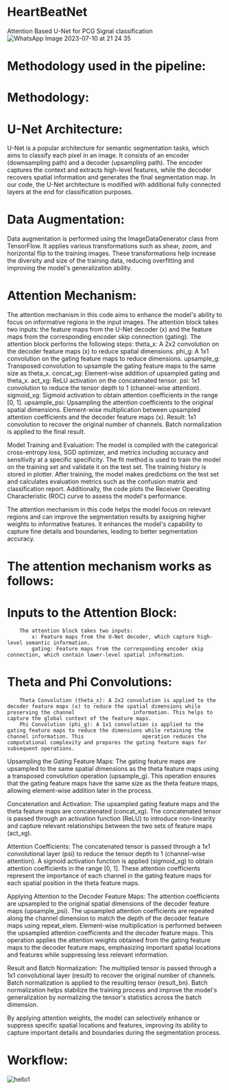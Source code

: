 # HeartBeatNet
Attention Based U-Net for PCG Signal classification <br>
![WhatsApp Image 2023-07-10 at 21 24 35](https://github.com/anantmehta33/HeartBeatNet/assets/87894541/ac31d1df-33a3-4c68-9119-d9383f93510d) <br>
# Methodology used in the pipeline: <br>
# Methodology: <br>

# U-Net Architecture: <br>
U-Net is a popular architecture for semantic segmentation tasks, which aims to classify each pixel in an image. It consists of an encoder (downsampling path) and a decoder (upsampling path). The encoder captures the context and extracts high-level features, while the decoder recovers spatial information and generates the final segmentation map.
In our code, the U-Net architecture is modified with additional fully connected layers at the end for classification purposes.

# Data Augmentation: <br>
Data augmentation is performed using the ImageDataGenerator class from TensorFlow. It applies various transformations such as shear, zoom, and horizontal flip to the training images. These transformations help increase the diversity and size of the training data, reducing overfitting and improving the model's generalization ability.

# Attention Mechanism: <br>
The attention mechanism in this code aims to enhance the model's ability to focus on informative regions in the input images.
The attention block takes two inputs: the feature maps from the U-Net decoder (x) and the feature maps from the corresponding encoder skip connection (gating).
The attention block performs the following steps:
            theta_x: A 2x2 convolution on the decoder feature maps (x) to reduce spatial dimensions.
            phi_g: A 1x1 convolution on the gating feature maps to reduce dimensions.
            upsample_g: Transposed convolution to upsample the gating feature maps to the same size as theta_x.
            concat_xg: Element-wise addition of upsampled gating and theta_x.
            act_xg: ReLU activation on the concatenated tensor.
            psi: 1x1 convolution to reduce the tensor depth to 1 (channel-wise attention).
            sigmoid_xg: Sigmoid activation to obtain attention coefficients in the range [0, 1].
            upsample_psi: Upsampling the attention coefficients to the original spatial dimensions.
            Element-wise multiplication between upsampled attention coefficients and the decoder feature maps (x).
            Result: 1x1 convolution to recover the original number of channels.
            Batch normalization is applied to the final result.
            
Model Training and Evaluation:
        The model is compiled with the categorical cross-entropy loss, SGD optimizer, and metrics including accuracy and sensitivity at a specific specificity.
        The fit method is used to train the model on the training set and validate it on the test set.
        The training history is stored in plotter.
        After training, the model makes predictions on the test set and calculates evaluation metrics such as the confusion matrix and classification report.
        Additionally, the code plots the Receiver Operating Characteristic (ROC) curve to assess the model's performance.

The attention mechanism in this code helps the model focus on relevant regions and can improve the segmentation results by assigning higher weights to informative features. It enhances the model's capability to capture fine details and boundaries, leading to better segmentation accuracy.

# The attention mechanism works as follows: <br>

# Inputs to the Attention Block: <br> 
        The attention block takes two inputs:
            x: Feature maps from the U-Net decoder, which capture high-level semantic information.
            gating: Feature maps from the corresponding encoder skip connection, which contain lower-level spatial information.

# Theta and Phi Convolutions: <br>
        Theta Convolution (theta_x): A 2x2 convolution is applied to the decoder feature maps (x) to reduce the spatial dimensions while preserving the channel                   information. This helps to capture the global context of the feature maps.
        Phi Convolution (phi_g): A 1x1 convolution is applied to the gating feature maps to reduce the dimensions while retaining the channel information. This                   operation reduces the computational complexity and prepares the gating feature maps for subsequent operations.

Upsampling the Gating Feature Maps:
        The gating feature maps are upsampled to the same spatial dimensions as the theta feature maps using a transposed convolution operation (upsample_g).
        This operation ensures that the gating feature maps have the same size as the theta feature maps, allowing element-wise addition later in the process.

Concatenation and Activation:
        The upsampled gating feature maps and the theta feature maps are concatenated (concat_xg).
        The concatenated tensor is passed through an activation function (ReLU) to introduce non-linearity and capture relevant relationships between the two sets of             feature maps (act_xg).

Attention Coefficients:
        The concatenated tensor is passed through a 1x1 convolutional layer (psi) to reduce the tensor depth to 1 (channel-wise attention).
        A sigmoid activation function is applied (sigmoid_xg) to obtain attention coefficients in the range [0, 1].
        These attention coefficients represent the importance of each channel in the gating feature maps for each spatial position in the theta feature maps.

Applying Attention to the Decoder Feature Maps:
        The attention coefficients are upsampled to the original spatial dimensions of the decoder feature maps (upsample_psi).
        The upsampled attention coefficients are repeated along the channel dimension to match the depth of the decoder feature maps using repeat_elem.
        Element-wise multiplication is performed between the upsampled attention coefficients and the decoder feature maps.
        This operation applies the attention weights obtained from the gating feature maps to the decoder feature maps, emphasizing important spatial locations and              features while suppressing less relevant information.

Result and Batch Normalization:
        The multiplied tensor is passed through a 1x1 convolutional layer (result) to recover the original number of channels.
        Batch normalization is applied to the resulting tensor (result_bn).
        Batch normalization helps stabilize the training process and improve the model's generalization by normalizing the tensor's statistics across the batch                   dimension.

By applying attention weights, the model can selectively enhance or suppress specific spatial locations and features, improving its ability to capture important details and boundaries during the segmentation 
process. <br>

# Workflow: <br>

![hello1](https://github.com/anantmehta33/HeartBeatNet/assets/71447155/99c9f47c-ab3e-48e1-8ce9-50969b61be27)




